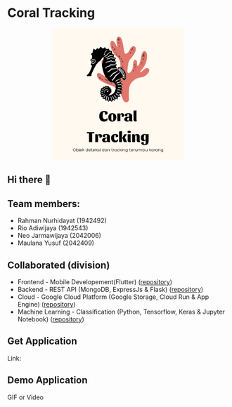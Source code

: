 # Coral Tracking
<p align="center">
  <img width="300px" src="https://github.com/Coral-Tracking/.github/blob/main/profile/assets/Coral%20Tracking%20Team%20Logo.png" />
</p>

## Hi there 👋

## Team members:
- Rahman Nurhidayat (1942492)
- Rio Adiwijaya (1942543)
- Neo Jarmawijaya (2042006)
- Maulana Yusuf (2042409)

## Collaborated (division)
- Frontend - Mobile Developement(Flutter) ([repository](https://github.com/Coral-Tracking/mobile-development))
- Backend - REST API (MongoDB, ExpressJs & Flask) ([repository](https://github.com/Coral-Tracking/rest-api))
- Cloud - Google Cloud Platform (Google Storage, Cloud Run & App Engine) ([repository](https://github.com/Coral-Tracking/cloud))
- Machine Learning - Classification (Python, Tensorflow, Keras & Jupyter Notebook) ([repository](https://github.com/Coral-Tracking/machine-learning))

## Get Application
Link: 

## Demo Application
GIF or Video
